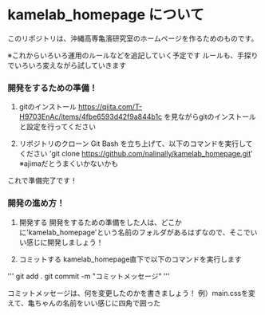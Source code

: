# kamelab_homepage について

このリポジトリは、沖縄高専亀濱研究室のホームページを作るためのものです。

※これからいろいろ運用のルールなどを追記していく予定です
ルールも、手探りでいろいろ変えながら試していきます

### 開発をするための準備！

1. gitのインストール
https://qiita.com/T-H9703EnAc/items/4fbe6593d42f9a844b1c を見ながらgitのインストールと設定を行ってください

2. リポジトリのクローン
Git Bash を立ち上げて、以下のコマンドを実行してください
'git clone https://github.com/nalinally/kamelab_homepage.git'
※ajimaだとうまくいかないかも

これで準備完了です！

### 開発の進め方！

1. 開発する
開発をするための準備をした人は、どこかに'kamelab_homepage'という名前のフォルダがあるはずなので、そこでいい感じに開発しましょう！

2. コミットする
kamelab_homepage直下で以下のコマンドを実行します

'''
git add .
git commit -m "コミットメッセージ"
'''

コミットメッセージは、何を変更したのかを書きましょう！
例）main.cssを変えて、亀ちゃんの名前をいい感じに四角で囲った